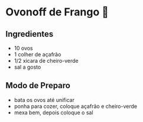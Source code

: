 # Ovonoff de Frango :egg:

## Ingredientes

- 10 ovos 
- 1 colher de açafrão
- 1/2 xicara de cheiro-verde 
- sal a gosto



## Modo de Preparo

- bata os ovos até unificar
- ponha para cozer, coloque açafrão e cheiro-verde
- mexa bem, depois coloque o sal